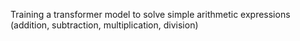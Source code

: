 Training a transformer model to solve simple arithmetic expressions (addition, subtraction, multiplication, division)